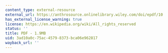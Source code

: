 ```yaml
---
content_type: external-resource
external_url: https://anthrosource.onlinelibrary.wiley.com/doi/epdf/10.1525/ahu.2000.25.2.120
has_external_license_warning: true
license: https://en.wikipedia.org/wiki/All_rights_reserved
status: ''
title: PDF - 1.9MB
uid: 3ad10a0c-75ac-4579-8373-bca06e962817
wayback_url: ''
---
```

